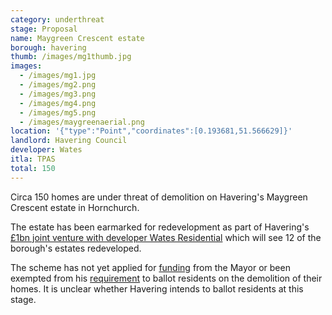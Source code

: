 ```yaml
---
category: underthreat
stage: Proposal
name: Maygreen Crescent estate 
borough: havering
thumb: /images/mg1thumb.jpg
images:
  - /images/mg1.jpg
  - /images/mg2.png
  - /images/mg3.png
  - /images/mg4.png
  - /images/mg5.png
  - /images/maygreenaerial.png
location: '{"type":"Point","coordinates":[0.193681,51.566629]}'
landlord: Havering Council
developer: Wates
itla: TPAS
total: 150
---
```

Circa 150 homes are under threat of demolition on Havering's Maygreen Crescent estate in Hornchurch.

The estate has been earmarked for redevelopment as part of Havering's [£1bn joint venture with developer Wates Residential](https://www.wates.co.uk/articles/case-study/borough-of-havering-housing-redevelopment/) which will see 12 of the borough's estates redeveloped.

The scheme has not yet applied for [funding](/approved/funding) from the Mayor or been exempted from his [requirement](/approved/ballotexemptions) to ballot residents on the demolition of their homes. It is unclear whether Havering intends to ballot residents at this stage.

